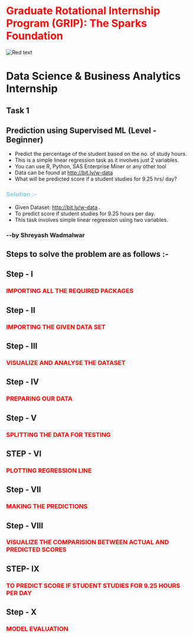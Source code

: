 # <span style="color:red">Graduate Rotational Internship Program (GRIP): The Sparks Foundation</span>
![Red text](http://placehold.it/size/background-hex/foreground-hex?text=a123)


# Data Science & Business Analytics Internship
## Task 1

## Prediction using Supervised ML (Level - Beginner)

* Predict the percentage of the student based on the no. of study hours.
* This is a simple linear regression task as it involves just 2 variables.
* You can use R, Python, SAS Enterprise Miner or any other tool
* Data can be found at http://bit.ly/w-data
* What will be predicted score if a student studies for 9.25 hrs/ day?

### <span style="color:skyblue">Solution :-</span>

* Given Dataset: http://bit.ly/w-data .
* To predict score if student studies for 9.25 hours per day.
* This task involves simple linear regression using two variables.

### --by Shreyash Wadmalwar

## Steps to solve the problem are as follows :-
## Step - I
### <span style="color:red">IMPORTING ALL THE REQUIRED PACKAGES</span>
## Step - II
### <span style="color:red">IMPORTING THE GIVEN DATA SET</span>
## Step - III
### <span style='color:red'>VISUALIZE AND ANALYSE THE DATASET</span>
## Step - IV
### <span style='color:red'>PREPARING OUR DATA</span>
## Step - V
### <span style="color:red">SPLITTING THE DATA FOR TESTING</SPAN>
## STEP - VI
### <span style='color:red'>PLOTTING REGRESSION LINE</span>
## Step - VII
### <span style='color:red'>MAKING THE PREDICTIONS</span>
## Step - VIII
### <span style='color:red'>VISUALIZE THE COMPARISION BETWEEN ACTUAL AND PREDICTED SCORES</span>
## STEP- IX
### <span style='color:red'>TO PREDICT SCORE IF STUDENT STUDIES FOR 9.25 HOURS PER DAY<span>
## Step - X
### <span style='color:red'>MODEL EVALUATION<span>
